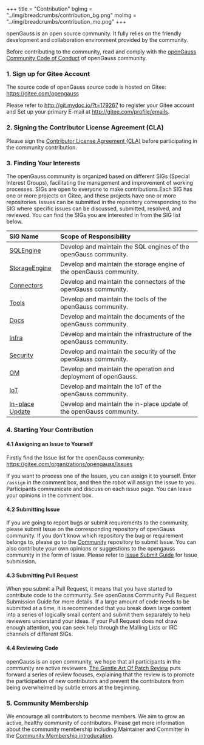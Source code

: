 +++
title = "Contribution"
bgImg = "../img/breadcrumbs/contribution_bg.png"
moImg = "../img/breadcrumbs/contribution_mo.png"
+++

openGauss is an open source community. It fully relies on the friendly development and collaboration environment provided by the community.

Before contributing to the community, read and comply with the [openGauss Community Code of Conduct](https://gitee.com/opengauss/community/blob/master/code-of-conduct.en.md) of openGauss community.

### 1. Sign up for Gitee Account

The source code of openGauss source code is hosted on Gitee: https://gitee.com/opengauss

Please refer to <http://git.mydoc.io/?t=179267> to register your Gitee account and Set up your primary E-mail at <http://gitee.com/profile/emails>.

### 2. Signing the Contributor License Agreement (CLA)

Please sign the [Contributor License Agreement (CLA)](https://clasign.osinfra.cn/sign/Z2l0ZWUlMkZvcGVuZ2F1c3M=) before participating in the community contribution.

### 3. Finding Your Interests

The openGauss community is organized based on different SIGs (Special Interest Groups), facilitating the management and improvement of working processes.
SIGs are open to everyone to make contributions.Each SIG has one or more projects on Gitee, and these projects have one or more repositories.
Issues can be submitted in the repository corresponding to the SIG where specific issues can be discussed, submitted, resolved, and reviewed.
You can find the SIGs you are interested in from the SIG list below.

| SIG Name | Scope of Responsibility |
| :------- | :--------------- |
| [SQLEngine](https://gitee.com/opengauss/tc/tree/master/sigs/SQLEngine) | Develop and maintain the SQL engines of the openGauss community. |
| [StorageEngine](https://gitee.com/opengauss/tc/tree/master/sigs/StorageEngine) | Develop and maintain the storage engine of the openGauss community. |
| [Connectors](https://gitee.com/opengauss/tc/tree/master/sigs/Connectors) | Develop and maintain the connectors of the openGauss community. |
| [Tools](https://gitee.com/opengauss/tc/tree/master/sigs/Tools) | Develop and maintain the tools of the openGauss community. |
| [Docs](https://gitee.com/opengauss/tc/tree/master/sigs/Docs) | Develop and maintain the documents of the openGauss community. |
| [Infra](https://gitee.com/opengauss/tc/tree/master/sigs/Infra) | Develop and maintain the infrastructure of the openGauss community. |
| [Security](https://gitee.com/opengauss/tc/tree/master/sigs/Security) | Develop and maintain the security of the openGauss community. |
| [OM](https://gitee.com/opengauss/tc/tree/master/sigs/OM) | Develop and maintain the operation and deployment of openGauss. |
| [IoT](https://gitee.com/opengauss/tc/tree/master/sigs/IoT) | Develop and maintain the IoT of the openGauss community. |
| [In-place Update](https://gitee.com/opengauss/tc/tree/master/sigs/In-place-Update) | Develop and maintain the in-place update of the openGauss community.|


### 4. Starting Your Contribution

#### 4.1 Assigning an Issue to Yourself

Firstly find the Issue list for the openGauss community: https://gitee.com/organizations/opengauss/issues

If you want to process one of the Issues, you can assign it to yourself. Enter `/assign` in the comment box, and then the robot will assign the issue to you.
Participants communicate and discuss on each issue page. You can leave your opinions in the comment box.

#### 4.2 Submitting Issue

If you are going to report bugs or submit requirements to the community, please submit Issue on the corresponding repository of openGauss community.
If you don't know which repository the bug or requirement belongs to, please go to the [Community](https://gitee.com/opengauss/community) repository to submit Issue.
You can also contribute your own opinions or suggestions to the opengauss community in the form of Issue.
Please refer to [Issue Submit Guide](https://gitee.com/opengauss/community/blob/master/contributors/issue-submit.en.md) for Issue submission.

#### 4.3 Submitting Pull Request

When you submit a Pull Request, it means that you have started to contribute code to the community. See openGauss Community Pull Request Submission Guide for more details.
If a large amount of code needs to be submitted at a time, it is recommended that you break down large content into a series of logically small content and submit them separately to help reviewers understand your ideas.
If your Pull Request does not draw enough attention, you can seek help through the Mailing Lists or IRC channels of different SIGs.

#### 4.4 Reviewing Code

openGauss is an open community, we hope that all participants in the community are active reviewers.
[The Gentle Art Of Patch Review](https://sage.thesharps.us/2014/09/01/the-gentle-art-of-patch-review/) puts forward a series of review focuses, explaining that the review is to promote the participation of new contributors and prevent the contributors from being overwhelmed by subtle errors at the beginning.

### 5. Community Membership

We encourage all contributors to become members. We aim to grow an active, healthy community of contributors. Please get more information about the community membership including Maintainer and Committer in the [Community Membership introducation](https://gitee.com/opengauss/community/blob/master/community-membership.en.md).
